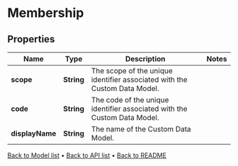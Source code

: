 

# Membership


## Properties

| Name | Type | Description | Notes |
|------------ | ------------- | ------------- | -------------|
|**scope** | **String** | The scope of the unique identifier associated with the Custom Data Model. |  |
|**code** | **String** | The code of the unique identifier associated with the Custom Data Model. |  |
|**displayName** | **String** | The name of the Custom Data Model. |  |



[Back to Model list](../README.md#documentation-for-models) &#8226; [Back to API list](../README.md#documentation-for-api-endpoints) &#8226; [Back to README](../README.md)


